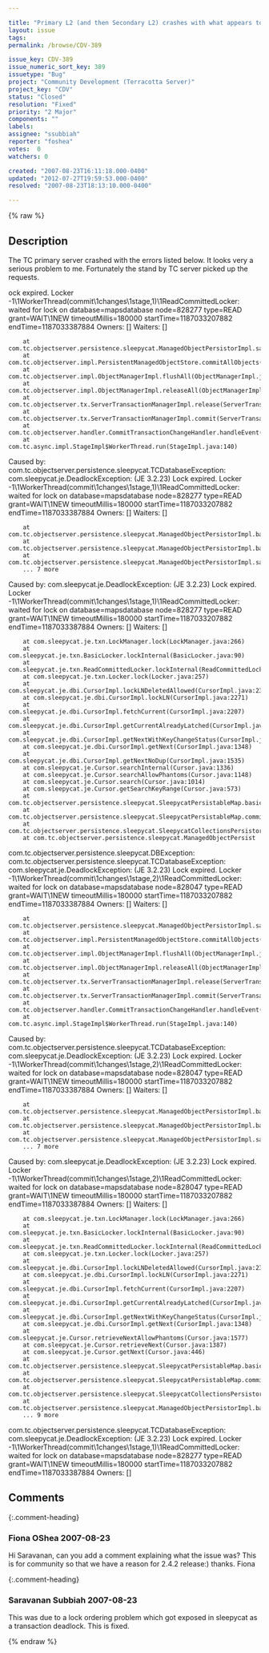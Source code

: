 ```yaml
---

title: "Primary L2 (and then Secondary L2) crashes with what appears to be a BDB Deadlock Exception"
layout: issue
tags: 
permalink: /browse/CDV-389

issue_key: CDV-389
issue_numeric_sort_key: 389
issuetype: "Bug"
project: "Community Development (Terracotta Server)"
project_key: "CDV"
status: "Closed"
resolution: "Fixed"
priority: "2 Major"
components: ""
labels: 
assignee: "ssubbiah"
reporter: "foshea"
votes:  0
watchers: 0

created: "2007-08-23T16:11:18.000-0400"
updated: "2012-07-27T19:59:53.000-0400"
resolved: "2007-08-23T18:13:10.000-0400"

---
```




{% raw %}



## Description

<div markdown="1" class="description">

The TC primary server crashed with the errors listed below. It looks very a serious problem to me. Fortunately the stand by TC server picked up the requests.

ock expired. Locker -1\1WorkerThread(commit\1changes\1stage,1)\1ReadCommittedLocker: waited for lock on database=mapsdatabase node=828277 type=READ grant=WAIT\1NEW timeoutMillis=180000 startTime=1187033207882 endTime=1187033387884 
Owners: [<LockInfo locker="182254\1WorkerThread(commit\1changes\1stage,2)\1Txn" type="WRITE"/>] 
Waiters: [] 

        at com.tc.objectserver.persistence.sleepycat.ManagedObjectPersistorImpl.saveAllObjects(ManagedObjectPersistorImpl.java:296) 
        at com.tc.objectserver.impl.PersistentManagedObjectStore.commitAllObjects(PersistentManagedObjectStore.java:81) 
        at com.tc.objectserver.impl.ObjectManagerImpl.flushAll(ObjectManagerImpl.java:660) 
        at com.tc.objectserver.impl.ObjectManagerImpl.releaseAll(ObjectManagerImpl.java:526) 
        at com.tc.objectserver.tx.ServerTransactionManagerImpl.release(ServerTransactionManagerImpl.java:262) 
        at com.tc.objectserver.tx.ServerTransactionManagerImpl.commit(ServerTransactionManagerImpl.java:253) 
        at com.tc.objectserver.handler.CommitTransactionChangeHandler.handleEvent(CommitTransactionChangeHandler.java:30) 
        at com.tc.async.impl.StageImpl$WorkerThread.run(StageImpl.java:140) 
Caused by: com.tc.objectserver.persistence.sleepycat.TCDatabaseException: com.sleepycat.je.DeadlockException: (JE 3.2.23) Lock expired. Locker -1\1WorkerThread(commit\1changes\1stage,1)\1ReadCommittedLocker: waited for lock on database=mapsdatabase node=828277 type=READ grant=WAIT\1NEW timeoutMillis=180000 startTime=1187033207882 endTime=1187033387884 
Owners: [<LockInfo locker="182254\1WorkerThread(commit\1changes\1stage,2)\1Txn" type="WRITE"/>] 
Waiters: [] 

        at com.tc.objectserver.persistence.sleepycat.ManagedObjectPersistorImpl.basicSaveCollection(ManagedObjectPersistorImpl.java:271)
        at com.tc.objectserver.persistence.sleepycat.ManagedObjectPersistorImpl.basicSaveObject(ManagedObjectPersistorImpl.java:249) 
        at com.tc.objectserver.persistence.sleepycat.ManagedObjectPersistorImpl.saveAllObjects(ManagedObjectPersistorImpl.java:284) 
        ... 7 more 
Caused by: com.sleepycat.je.DeadlockException: (JE 3.2.23) Lock expired. Locker -1\1WorkerThread(commit\1changes\1stage,1)\1ReadCommittedLocker: waited for lock on database=mapsdatabase node=828277 type=READ grant=WAIT\1NEW timeoutMillis=180000 startTime=1187033207882 endTime=1187033387884 
Owners: [<LockInfo locker="182254\1WorkerThread(commit\1changes\1stage,2)\1Txn" type="WRITE"/>] 
Waiters: [] 

        at com.sleepycat.je.txn.LockManager.lock(LockManager.java:266) 
        at com.sleepycat.je.txn.BasicLocker.lockInternal(BasicLocker.java:90) 
        at com.sleepycat.je.txn.ReadCommittedLocker.lockInternal(ReadCommittedLocker.java:69) 
        at com.sleepycat.je.txn.Locker.lock(Locker.java:257) 
        at com.sleepycat.je.dbi.CursorImpl.lockLNDeletedAllowed(CursorImpl.java:2349) 
        at com.sleepycat.je.dbi.CursorImpl.lockLN(CursorImpl.java:2271) 
        at com.sleepycat.je.dbi.CursorImpl.fetchCurrent(CursorImpl.java:2207) 
        at com.sleepycat.je.dbi.CursorImpl.getCurrentAlreadyLatched(CursorImpl.java:1276) 
        at com.sleepycat.je.dbi.CursorImpl.getNextWithKeyChangeStatus(CursorImpl.java:1422) 
        at com.sleepycat.je.dbi.CursorImpl.getNext(CursorImpl.java:1348) 
        at com.sleepycat.je.dbi.CursorImpl.getNextNoDup(CursorImpl.java:1535) 
        at com.sleepycat.je.Cursor.searchInternal(Cursor.java:1336) 
        at com.sleepycat.je.Cursor.searchAllowPhantoms(Cursor.java:1148) 
        at com.sleepycat.je.Cursor.search(Cursor.java:1014) 
        at com.sleepycat.je.Cursor.getSearchKeyRange(Cursor.java:573) 
        at com.tc.objectserver.persistence.sleepycat.SleepycatPersistableMap.basicClear(SleepycatPersistableMap.java:207) 
        at com.tc.objectserver.persistence.sleepycat.SleepycatPersistableMap.commit(SleepycatPersistableMap.java:131) 
        at com.tc.objectserver.persistence.sleepycat.SleepycatCollectionsPersistor.saveMap(SleepycatCollectionsPersistor.java:47) 
        at com.tc.objectserver.persistence.sleepycat.ManagedObjectPersist 

com.tc.objectserver.persistence.sleepycat.DBException: com.tc.objectserver.persistence.sleepycat.TCDatabaseException: com.sleepycat.je.DeadlockException: (JE 3.2.23) Lock expired. Locker -1\1WorkerThread(commit\1changes\1stage,2)\1ReadCommittedLocker: waited for lock on database=mapsdatabase node=828047 type=READ grant=WAIT\1NEW timeoutMillis=180000 startTime=1187033207882 endTime=1187033387884 
Owners: [<LockInfo locker="182255\1WorkerThread(commit\1changes\1stage,1)\1Txn" type="WRITE"/>] 
Waiters: [<LockInfo locker="-1\1WorkerThread(commit\1changes\1stage,0)\1ReadCommittedLocker" type="READ"/>] 

        at com.tc.objectserver.persistence.sleepycat.ManagedObjectPersistorImpl.saveAllObjects(ManagedObjectPersistorImpl.java:296) 
        at com.tc.objectserver.impl.PersistentManagedObjectStore.commitAllObjects(PersistentManagedObjectStore.java:81) 
        at com.tc.objectserver.impl.ObjectManagerImpl.flushAll(ObjectManagerImpl.java:660) 
        at com.tc.objectserver.impl.ObjectManagerImpl.releaseAll(ObjectManagerImpl.java:526) 
        at com.tc.objectserver.tx.ServerTransactionManagerImpl.release(ServerTransactionManagerImpl.java:262) 
        at com.tc.objectserver.tx.ServerTransactionManagerImpl.commit(ServerTransactionManagerImpl.java:253) 
        at com.tc.objectserver.handler.CommitTransactionChangeHandler.handleEvent(CommitTransactionChangeHandler.java:30) 
        at com.tc.async.impl.StageImpl$WorkerThread.run(StageImpl.java:140) 
Caused by: com.tc.objectserver.persistence.sleepycat.TCDatabaseException: com.sleepycat.je.DeadlockException: (JE 3.2.23) Lock expired. Locker -1\1WorkerThread(commit\1changes\1stage,2)\1ReadCommittedLocker: waited for lock on database=mapsdatabase node=828047 type=READ grant=WAIT\1NEW timeoutMillis=180000 startTime=1187033207882 endTime=1187033387884 
Owners: [<LockInfo locker="182255\1WorkerThread(commit\1changes\1stage,1)\1Txn" type="WRITE"/>] 
Waiters: [<LockInfo locker="-1\1WorkerThread(commit\1changes\1stage,0)\1ReadCommittedLocker" type="READ"/>] 

        at com.tc.objectserver.persistence.sleepycat.ManagedObjectPersistorImpl.basicSaveCollection(ManagedObjectPersistorImpl.java:271)
        at com.tc.objectserver.persistence.sleepycat.ManagedObjectPersistorImpl.basicSaveObject(ManagedObjectPersistorImpl.java:249) 
        at com.tc.objectserver.persistence.sleepycat.ManagedObjectPersistorImpl.saveAllObjects(ManagedObjectPersistorImpl.java:284) 
        ... 7 more 
Caused by: com.sleepycat.je.DeadlockException: (JE 3.2.23) Lock expired. Locker -1\1WorkerThread(commit\1changes\1stage,2)\1ReadCommittedLocker: waited for lock on database=mapsdatabase node=828047 type=READ grant=WAIT\1NEW timeoutMillis=180000 startTime=1187033207882 endTime=1187033387884 
Owners: [<LockInfo locker="182255\1WorkerThread(commit\1changes\1stage,1)\1Txn" type="WRITE"/>] 
Waiters: [<LockInfo locker="-1\1WorkerThread(commit\1changes\1stage,0)\1ReadCommittedLocker" type="READ"/>] 

        at com.sleepycat.je.txn.LockManager.lock(LockManager.java:266) 
        at com.sleepycat.je.txn.BasicLocker.lockInternal(BasicLocker.java:90) 
        at com.sleepycat.je.txn.ReadCommittedLocker.lockInternal(ReadCommittedLocker.java:69) 
        at com.sleepycat.je.txn.Locker.lock(Locker.java:257) 
        at com.sleepycat.je.dbi.CursorImpl.lockLNDeletedAllowed(CursorImpl.java:2349) 
        at com.sleepycat.je.dbi.CursorImpl.lockLN(CursorImpl.java:2271) 
        at com.sleepycat.je.dbi.CursorImpl.fetchCurrent(CursorImpl.java:2207) 
        at com.sleepycat.je.dbi.CursorImpl.getCurrentAlreadyLatched(CursorImpl.java:1276) 
        at com.sleepycat.je.dbi.CursorImpl.getNextWithKeyChangeStatus(CursorImpl.java:1422) 
        at com.sleepycat.je.dbi.CursorImpl.getNext(CursorImpl.java:1348) 
        at com.sleepycat.je.Cursor.retrieveNextAllowPhantoms(Cursor.java:1577) 
        at com.sleepycat.je.Cursor.retrieveNext(Cursor.java:1387) 
        at com.sleepycat.je.Cursor.getNext(Cursor.java:446) 
        at com.tc.objectserver.persistence.sleepycat.SleepycatPersistableMap.basicClear(SleepycatPersistableMap.java:214) 
        at com.tc.objectserver.persistence.sleepycat.SleepycatPersistableMap.commit(SleepycatPersistableMap.java:131) 
        at com.tc.objectserver.persistence.sleepycat.SleepycatCollectionsPersistor.saveMap(SleepycatCollectionsPersistor.java:47) 
        at com.tc.objectserver.persistence.sleepycat.ManagedObjectPersistorImpl.basicSaveCollection(ManagedObjectPersistorImpl.java:269)
        ... 9 more 
com.tc.objectserver.persistence.sleepycat.TCDatabaseException: com.sleepycat.je.DeadlockException: (JE 3.2.23) Lock expired. Locker -1\1WorkerThread(commit\1changes\1stage,1)\1ReadCommittedLocker: waited for lock on database=mapsdatabase node=828277 type=READ grant=WAIT\1NEW timeoutMillis=180000 startTime=1187033207882 endTime=1187033387884 
Owners: [<LockInfo locker="182254\1WorkerThread(commit\1changes\1stage,2)\1Txn" type="WRITE"/>] 

</div>

## Comments


{:.comment-heading}
### **Fiona OShea** <span class="date">2007-08-23</span>

<div markdown="1" class="comment">

Hi Saravanan, can you add a comment explaining what the issue was? This is for community so that we have a reason for 2.4.2 release:) thanks. Fiona

</div>


{:.comment-heading}
### **Saravanan Subbiah** <span class="date">2007-08-23</span>

<div markdown="1" class="comment">

This was due to a lock ordering problem which got exposed in sleepycat as a transaction deadlock. This is fixed.

</div>



{% endraw %}
